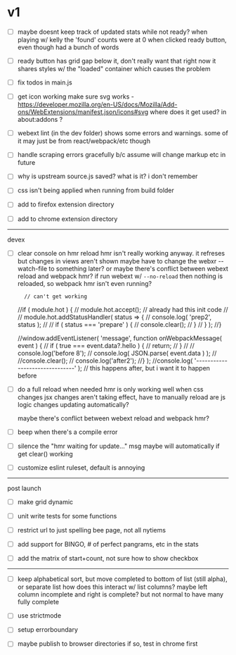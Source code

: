 # v1

- [ ] maybe doesnt keep track of updated stats while not ready?
	when playing w/ kelly the 'found' counts were at 0 when clicked ready button, even though had a bunch of words

- [ ] ready button has grid gap below it, don't really want that
	right now it shares styles w/ the "loaded" container which causes the problem



- [ ] fix todos in main.js

- [ ] get icon working
		make sure svg works - https://developer.mozilla.org/en-US/docs/Mozilla/Add-ons/WebExtensions/manifest.json/icons#svg
		where does it get used? in about:addons ?


- [ ] webext lint (in the dev folder) shows some errors and warnings. some of it may just be from react/webpack/etc though

- [ ] handle scraping errors gracefully b/c assume will change markup etc in future

- [ ] why is upstream source.js saved? what is it? i don't remember

- [ ] css isn't being applied when running from build folder

- [ ] add to firefox extension directory
- [ ] add to chrome extension directory

-------------------------------
devex


- [ ] clear console on hmr reload
	hmr isn't really working anyway. it refreses but changes in views aren't shown
	maybe have to change the webxr --watch-file to something later?
	or maybe there's conflict between webext reload and webpack hmr?
		if run webext w/ `--no-reload` then nothing is reloaded, so webpack hmr isn't even running?


		// can't get working
	//if ( module.hot ) {
	//	module.hot.accept(); // already had this init code
	//
	//	module.hot.addStatusHandler( status => {
	//		console.log( 'prep2', status );
	//
	//		if ( status === 'prepare' ) {
	//			console.clear();
	//		}
	//	} );
	//}

	//window.addEventListener( 'message', function onWebpackMessage( event ) {
	//	if ( true === event.data?.hello ) {
	//		return;
	//	}
	//
	//	console.log('before 8');
	//	console.log( JSON.parse( event.data ) );
	//	//console.clear();
	//	console.log('after2');
	//} );
	//console.log( '-------------------------------' ); // this happens after, but i want it to happen before

- [ ] do a full reload when needed
	hmr is only working well when css changes
	jsx changes aren't taking effect, have to manually reload
	are js logic changes updating automatically?

	maybe there's conflict between webext reload and webpack hmr?

- [ ] beep when there's a compile error


- [ ] silence the "hmr waiting for update..." msg
	maybe will automatically if get clear() working

- [ ] customize eslint ruleset, default is annoying


-------------------------------

post launch

- [ ] make grid dynamic

- [ ] unit write tests for some functions

- [ ]  restrict url to just spelling bee page, not all nytiems

- [ ] add support for BINGO, # of perfect pangrams, etc in the stats

- [ ] add the matrix of start+count, not sure how to show checkbox

-------------------------------

- [ ] keep alphabetical sort, but move completed to bottom of list (still alpha), or separate list
	how does this interact w/ list columns? maybe left column incomplete and right is complete? but not normal to have many fully complete

- [ ] use strictmode
- [ ] setup errorboundary

- [ ] maybe publish to browser directories
	if so, test in chrome first
